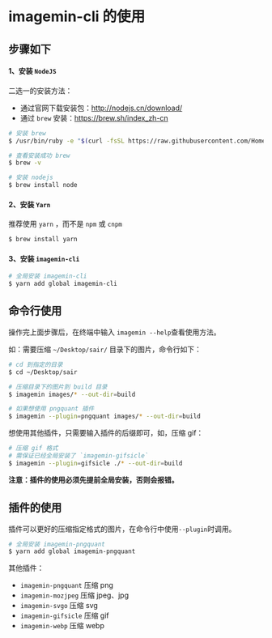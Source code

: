 # imagemin-cli 的使用

## 步骤如下

#### 1、安装 `NodeJS`

二选一的安装方法：

- 通过官网下载安装包：http://nodejs.cn/download/
- 通过 `brew` 安装：https://brew.sh/index_zh-cn

```bash
# 安装 brew
$ /usr/bin/ruby -e "$(curl -fsSL https://raw.githubusercontent.com/Homebrew/install/master/install)"

# 查看安装成功 brew
$ brew -v

# 安装 nodejs
$ brew install node
```

#### 2、安装 `Yarn`

推荐使用 `yarn` ，而不是 `npm` 或 `cnpm`

```bash
$ brew install yarn
```

#### 3、安装 `imagemin-cli`

```bash
# 全局安装 imagemin-cli
$ yarn add global imagemin-cli
```

## 命令行使用

操作完上面步骤后，在终端中输入 `imagemin --help`查看使用方法。

如：需要压缩 `~/Desktop/sair/` 目录下的图片，命令行如下：

```bash
# cd 到指定的目录
$ cd ~/Desktop/sair

# 压缩目录下的图片到 build 目录
$ imagemin images/* --out-dir=build

# 如果想使用 pngquant 插件
$ imagemin --plugin=pngquant images/* --out-dir=build
```

想使用其他插件，只需要输入插件的后缀即可，如，压缩 gif：

```bash
# 压缩 gif 格式
# 需保证已经全局安装了 `imagemin-gifsicle`
$ imagemin --plugin=gifsicle ./* --out-dir=build
```

**注意：插件的使用必须先提前全局安装，否则会报错。**

## 插件的使用

插件可以更好的压缩指定格式的图片，在命令行中使用`--plugin`时调用。

```bash
# 全局安装 imagemin-pngquant
$ yarn add global imagemin-pngquant
```

其他插件：

- `imagemin-pngquant` 压缩 png
- `imagemin-mozjpeg` 压缩 jpeg、jpg
- `imagemin-svgo` 压缩 svg
- `imagemin-gifsicle` 压缩 gif
- `imagemin-webp` 压缩 webp
